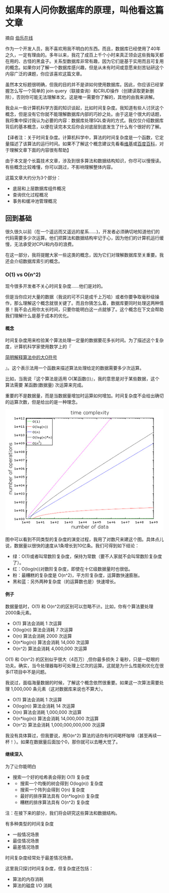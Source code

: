 # 如果有人问你数据库的原理，叫他看这篇文章

摘自 [伯乐在线](http://blog.jobbole.com/100349/)

作为一个开发人员，我不喜欢用我不明白的东西。而且，数据库已经使用了40年之久，一定有理由的。多年以来，我花了成百上千个小时来真正领会这些我每天都在用的、古怪的黑盒子。关系型数据库非常有趣，因为它们是基于实用而且可复用的概念。如果你对了解一个数据库感兴趣，但是从未有时间或意愿来刻苦钻研这个内容广泛的课题，你应该喜欢这篇文章。

虽然本文标题很明确，但我的目的并不是讲如何使用数据库。因此，你应该已经掌握怎么写一个简单的 join query（联接查询）和CRUD操作（创建读取更新删除），否则你可能无法理解本文。这是唯一需要你了解的，其他的由我来讲解。

我会从一些计算机科学方面的知识谈起，比如时间复杂度。我知道有些人讨厌这个概念，但是没有它你就不能理解数据库内部的巧妙之处。由于这是个很大的话题，我将集中探讨我认为必要的内容：数据库处理SQL查询的方式。我仅仅介绍数据库背后的基本概念，以便在读完本文后你会对底层到底发生了什么有个很好的了解。

【译者注：关于时间复杂度。计算机科学中，算法的时间复杂度是一个函数，它定量描述了该算法的运行时间。如果不了解这个概念建议先看看[维基](https://en.wikipedia.org/wiki/Time_complexity)或[百度百科](http://baike.baidu.com/view/104946.htm)，对于理解文章下面的内容很有帮助】

由于本文是个长篇技术文章，涉及到很多算法和数据结构知识，你尽可以慢慢读。有些概念比较难懂，你可以跳过，不影响理解整体内容。

这篇文章大约分为3个部分：

* 底层和上层数据库组件概况
* 查询优化过程概况
* 事务和缓冲池管理概况

## 回到基础

很久很久以前（在一个遥远而又遥远的星系……\)，开发者必须确切地知道他们的代码需要多少次运算。他们把算法和数据结构牢记于心，因为他们的计算机运行缓慢，无法承受对CPU和内存的浪费。

在这一部分，我将提醒大家一些这类的概念，因为它们对理解数据库至关重要。我还会介绍数据库索引的概念。

### O\(1\) vs O\(n^2\)

现今很多开发者不关心时间复杂度……他们是对的。

但是当你应对大量的数据（我说的可不只是成千上万哈）或者你要争取毫秒级操作，那么理解这个概念就很关键了。而且你猜怎么着，数据库要同时处理这两种情景！我不会占用你太长时间，只要你能明白这一点就够了。这个概念在下文会帮助我们理解什么是基于成本的优化。

#### 概念

时间复杂度用来检验某个算法处理一定量的数据要花多长时间。为了描述这个复杂度，计算机科学家使用数学上的『

[简明解释算法中的大O符号](http://blog.jobbole.com/55184/)

』。这个表示法用一个函数来描述算法处理给定的数据需要多少次运算。

比如，当我说『这个算法是适用 O\(某函数\(\)\)』，我的意思是对于某些数据，这个算法需要 某函数\(数据量\) 次运算来完成。

重要的不是数据量，而是当数据量增加时运算如何增加。时间复杂度不会给出确切的运算次数，但是给出的是一种理念。

![](/assets/7cc829d3jw1f3drdktjmvj20ez0bggmz.jpg)

图中可以看到不同类型的复杂度的演变过程，我用了对数尺来建这个图。具体点儿说，数据量以很快的速度从1条增长到10亿条。我们可得到如下结论：

* 绿：O\(1\)或者叫常数阶复杂度，保持为常数（要不人家就不会叫常数阶复杂度了）。
* 红：O\(log\(n\)\)对数阶复杂度，即使在十亿级数据量时也很低。
* 粉：最糟糕的复杂度是 O\(n^2\)，平方阶复杂度，运算数快速膨胀。
* 黑和蓝：另外两种复杂度（的运算数也是）快速增长。

#### 例子

数据量低时，O\(1\) 和 O\(n^2\)的区别可以忽略不计。比如，你有个算法要处理2000条元素。

* O\(1\) 算法会消耗 1 次运算
* O\(log\(n\)\) 算法会消耗 7 次运算
* O\(n\) 算法会消耗 2000 次运算
* O\(n\*log\(n\)\) 算法会消耗 14,000 次运算
* O\(n^2\) 算法会消耗 4,000,000 次运算

O\(1\) 和 O\(n^2\) 的区别似乎很大（4百万）,但你最多损失 2 毫秒，只是一眨眼的功夫。确实，当今处理器每秒可处理上亿次的运算。这就是为什么性能和优化在很多IT项目中不是问题。

我说过，面临海量数据的时候，了解这个概念依然很重要。如果这一次算法需要处理 1,000,000 条元素（这对数据库来说也不算大）。

* O\(1\) 算法会消耗 1 次运算
* O\(log\(n\)\) 算法会消耗 14 次运算
* O\(n\) 算法会消耗 1,000,000 次运算
* O\(n\*log\(n\)\) 算法会消耗 14,000,000 次运算
* O\(n^2\) 算法会消耗 1,000,000,000,000 次运算

我没有具体算过，但我要说，用O\(n^2\) 算法的话你有时间喝杯咖啡（甚至再续一杯！）。如果在数据量后面加个0，那你就可以去睡大觉了。

#### 继续深入

为了让你能明白

* 搜索一个好的哈希表会得到 O\(1\) 复杂度
* * 搜索一个均衡的树会得到 O\(log\(n\)\) 复杂度
  * 搜索一个阵列会得到 O\(n\) 复杂度
  * 最好的排序算法具有 O\(n\*log\(n\)\) 复杂度
  * 糟糕的排序算法具有 O\(n^2\) 复杂度

注：在接下来的部分，我们将会研究这些算法和数据结构。

有多种类型的时间复杂度

* 一般情况场景
* 最佳情况场景
* 最差情况场景

时间复杂度经常处于最差情况场景。

这里我只探讨时间复杂度，但复杂度还包括：

* 算法的内存消耗
* 算法的磁盘 I/O 消耗
